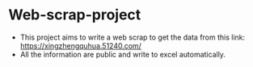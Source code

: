 # Web-scrap-project
* This project aims to write a web scrap to get the data from this link: https://xingzhengquhua.51240.com/
* All the information are public and write to excel automatically.
